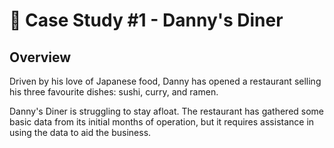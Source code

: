 # 🍜 Case Study #1 - Danny's Diner

## Overview
Driven by his love of Japanese food, Danny has opened a restaurant selling his three favourite dishes: sushi, curry, and ramen.

Danny's Diner is struggling to stay afloat. The restaurant has gathered some basic data from its initial months of operation, but it requires assistance in using the data to aid the business.
